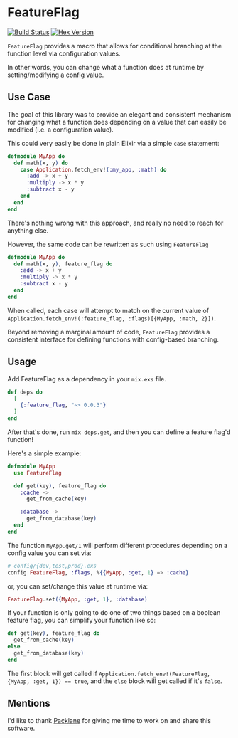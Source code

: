 # FeatureFlag

[![Build Status](https://secure.travis-ci.org/MainShayne233/feature_flag.svg?branch=master "Build Status")](http://travis-ci.org/MainShayne233/feature_flag)
[![Hex Version](http://img.shields.io/hexpm/v/executor.svg?style=flat)](https://hex.pm/packages/feature_flag)


`FeatureFlag` provides a macro that allows for conditional branching at the function level via configuration values.

In other words, you can change what a function does at runtime by setting/modifying a config value.

## Use Case

The goal of this library was to provide an elegant and consistent mechanism for changing what a function does depending on a value that can easily be modified (i.e. a configuration value).

This could very easily be done in plain Elixir via a simple `case` statement:

```elixir
defmodule MyApp do
  def math(x, y) do
    case Application.fetch_env!(:my_app, :math) do
      :add -> x + y
      :multiply -> x * y
      :subtract x - y
    end
  end
end
```

There's nothing wrong with this approach, and really no need to reach for anything else.

However, the same code can be rewritten as such using `FeatureFlag`

```elixir
defmodule MyApp do
  def math(x, y), feature_flag do
    :add -> x + y
    :multiply -> x * y
    :subtract x - y
  end
end
```

When called, each case will attempt to match on the current value of `Application.fetch_env!(:feature_flag, :flags)[{MyApp, :math, 2}])`.

Beyond removing a marginal amount of code, `FeatureFlag` provides a consistent interface for defining functions with config-based branching.

## Usage

Add FeatureFlag as a dependency in your `mix.exs` file.

```elixir
def deps do
  [
    {:feature_flag, "~> 0.0.3"}
  ]
end
```

After that's done, run `mix deps.get`, and then you can define a feature flag'd function!

Here's a simple example:

```elixir
defmodule MyApp
  use FeatureFlag

  def get(key), feature_flag do
    :cache ->
      get_from_cache(key)

    :database ->
      get_from_database(key)
  end
end
```

The function `MyApp.get/1` will perform different procedures depending on a config value you can set via:

```elixir
# config/{dev,test,prod}.exs
config FeatureFlag, :flags, %{{MyApp, :get, 1} => :cache}
```

or, you can set/change this value at runtime via:

```elixir
FeatureFlag.set({MyApp, :get, 1}, :database)
```


If your function is only going to do one of two things based on a boolean feature flag, you can simplify
your function like so:

```elixir
def get(key), feature_flag do
  get_from_cache(key)
else
  get_from_database(key)
end
```

The first block will get called if `Application.fetch_env!(FeatureFlag, {MyApp, :get, 1}) == true`, and the `else` block will get called if it's `false`.

## Mentions

I'd like to thank [Packlane](https://github.com/Packlane) for giving me time to work on and share this software.
